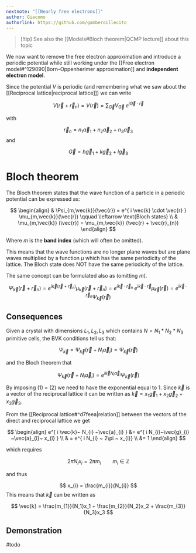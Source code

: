 ```yaml
---
nextnote: "[[Nearly free electrons]]"
author: Giacomo
authorlink: https://github.com/gamberoillecito
---
```

>[!tip] See also the [[Models#Bloch theorem|QCMP lecture]] about this topic

We now want to remove the free electron approximation and introduce a periodic potential while still working under the [[Free electron model#^129090|Born-Oppenherimer approximation]] and **independent electron model**.

Since the potential $V$ is periodic (and remembering what we saw about the [[Reciprocal lattice|reciprocal lattice]]) we can write 

$$
V(\vec{r} + \vec{r}_{n}) = V(\vec{r}) = \sum_{\vec{G}} V_{\vec{G}} ~ e^{ i \vec{G}\cdot \vec{r} }
$$

with

$$\vec{r}_{n} = n_1 \vec{a}_{1} + n_2 \vec{a}_{2} + n_3 \vec{a}_{3}$$
and 

$$
\vec{G} = h \vec{g}_{1} + k \vec{g}_{2} + l \vec{g}_{3}
$$

# Bloch theorem

The Bloch theorem states that the wave function of a particle in a periodic potential can be expressed as:

$$
\begin{align}
 & \Psi_{m,\vec{k}}(\vec{r}) = e^{  i \vec{k} \cdot \vec{r} } \mu_{m,\vec{k}}(\vec{r}) \qquad \leftarrow  \text{Bloch states}
\\
 & \mu_{m,\vec{k}} (\vec{r}) = \mu_{m,\vec{k}} (\vec{r} + \vec{r}_{n})
\end{align}
$$

Where $m$ is the **band index** (which will often be omitted).

This means that the wave functions are no longer plane waves but are plane waves multiplied by a function $\mu$ which has the same periodicity of the lattice. The Bloch state does NOT have the same periodicity of the lattice.

The same concept can be formulated also as (omitting $m$).

$$
\Psi_{\vec{k}} (\vec{r} + \vec{r}_{n}) = e^{ i \vec{k}(\vec{r} + \vec{r}_{n}) } \mu_{\vec{k}} (\vec{r} + \vec{r}_{n}) = e^{  i\vec{k}\cdot\vec{r}_{n} } ~ e^{ i \vec{k} \cdot \vec{r} } \mu_{\vec{k}} (\vec{r}) = e^{  i \vec{k} \cdot \vec{r}_{n} } \Psi_{\vec{k}} (\vec{r})
$$

## Consequences

Given a crystal with dimensions $L_1, L_2, L_3$ which contains $N = N_1 * N_2 * N_3$ primitive cells, the BVK conditions tell us that: 

$$
\Psi_{\vec{k}} = \Psi_{\vec{k}}(\vec{r} + N_{i} \vec{a}_{i}) = \Psi_{\vec{k}} (\vec{r}) \tag{1}
$$

and the Bloch theorem that 

$$
\Psi_{\vec{k}}(\vec{r} + N_{i} \vec{a}_{i}) = e^{ i \vec{k} N_{i} \vec{a}_{i} } \tag{2} \Psi_{\vec{k}} (\vec{r})
$$

By imposing $(1)$ = $(2)$ we need to have the exponential equal to $1$. Since $\vec{k}$ is a vector of the reciprocal lattice it can be written as $\vec{k} = x_1 \vec{g}_{1} + x_2 \vec{g}_{2} + x_3 \vec{g}_{3}$.

From the [[Reciprocal lattice#^d7feea|relation]] between the vectors of the direct and reciprocal lattice we get 

$$
\begin{align}
e^{ i \vec{k}~ N_{i} ~\vec{a}_{i}  } &= e^{ i N_{i}~\vec{g}_{i} ~\vec{a}_{i}~ x_{i} } \\
& = e^{ i N_{i} ~ 2\pi ~ x_{i}}  \\
&= 1
\end{align}
$$

which requires

$$
2\pi N_{i} x_{i} = 2 \pi m_{i} \qquad m_{i} \in \mathbb{Z}
$$

and thus 

$$
x_{i} = \frac{m_{i}}{N_{i}}
$$
This means that $\vec{k}$ can be written as 

$$
\vec{k} = \frac{m_{1}}{N_1}x_1 + \frac{m_{2}}{N_2}x_2 + \frac{m_{3}}{N_3}x_3
$$


## Demonstration

#todo

